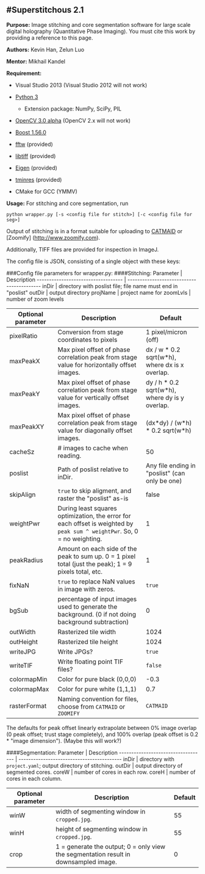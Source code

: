 #Superstitchous 2.1
------------------
**Purpose:** Image stitching and core segmentation software for large scale digital holography (Quantitative Phase Imaging). You must cite this work by providing a reference to this page.

**Authors:** Kevin Han, Zelun Luo

**Mentor:** Mikhail Kandel

**Requirement:** 

* Visual Studio 2013 (Visual Studio 2012 will not work)

* [Python 3](https://www.python.org/downloads/)
    * Extension package: NumPy, SciPy, PIL
* [OpenCV 3.0 alpha](http://sourceforge.net/projects/opencvlibrary/files/opencv-win/3.0.0-alpha/) (OpenCV 2.x will not work)

* [Boost 1.56.0 ](http://www.boost.org/)

* [fftw](http://www.fftw.org/download.html) (provided)

* [libtiff](http://download.osgeo.org/libtiff/) (provided)

* [Eigen](http://eigen.tuxfamily.org/index.php?title=Main_Page) (provided)

* [tminres](https://code.google.com/p/tminres/) (provided)

* CMake for GCC (YMMV)

**Usage:**
For stitching and core segmentation, run

`python wrapper.py [-s <config file for stitch>] [-c <config file for seg>]`

Output of stitching is in a format suitable for uploading to [CATMAID](http://catmaid.org/index.html) or [Zoomify] (http://www.zoomify.com). 

Additionally, TIFF files are provided for inspection in ImageJ. 

The config file is JSON, consisting of a single object with these keys:

###Config file parameters for wrapper.py:
####Stitching:
Parameter                           | Description
----------------------------------- | ------------------------------------------
inDir                               | directory with poslist file; file name must end in "poslist"
outDir                              | output directory 
projName                            | project name for
zoomLvls                            | number of zoom levels

Optional parameter                  | Description | Default
----------------------------------- | ----------- | -------
pixelRatio							| Conversion from stage coordinates to pixels | 1 pixel/micron (off) 
maxPeakX                            | Max pixel offset of phase correlation peak from stage value for horizontally offset images. | dx / w \* 0.2 sqrt(w\*h), where dx is x overlap.
maxPeakY                            | Max pixel offset of phase correlation peak from stage value for vertically offset images. | dy / h \* 0.2 sqrt(w\*h), where dy is y overlap.
maxPeakXY                           | Max pixel offset of phase correlation peak from stage value for diagonally offset images. | (dx\*dy) / (w\*h) \* 0.2 sqrt(w\*h)
cacheSz                             | # images to cache when reading. | 50
poslist                             | Path of poslist relative to inDir. | Any file ending in "poslist" (can only be one)
skipAlign                           | `true` to skip aligment, and raster the "poslist" as-is | false
weightPwr                           | During least squares optimization, the error for each offset is weighted by `peak sum ^ weightPwr`. So, 0 = no weighting. | 1
peakRadius                          | Amount on each side of the peak to sum up. 0 = 1 pixel total (just the peak); 1 = 9 pixels total, etc. | 1
fixNaN                              | `true` to replace NaN values in image with zeros. | `true`
bgSub                               | percentage of input images used to generate the background. (0 if not doing background subtraction) | 0
outWidth                            | Rasterized tile width | 1024
outHeight                         	 | Rasterized tile height | 1024
writeJPG			    		 | Write JPGs? | `true`
writeTIF			   				| Write floating point TIF files? | `false`
colormapMin							| Color for pure black (0,0,0) |-0.3
colormapMax							| Color for pure white (1,1,1) |0.7
rasterFormat                        | Naming convention for files, choose from `CATMAID` or `ZOOMIFY` | `CATMAID`

The defaults for peak offset linearly extrapolate between 0% image overlap (0 peak offset; trust stage completely), and 100% overlap (peak offset is 0.2 * "image dimension"). (Maybe this will work?)

####Segmentation:
Parameter                           | Description
----------------------------------- | ------------------------------------------
inDir                               | directory with `project.yaml`; output directory of stitching.
outDir                              | output directory of segmented cores.
coreW                               | number of cores in each row.
coreH                               | number of cores in each column.

Optional parameter                  | Description | Default
----------------------------------- | ----------- | -------
winW                                | width of segmenting window in `cropped.jpg`. | 55
winH                                | height of segmenting window in `cropped.jpg`. | 55
crop                                | 1 = generate the output; 0 = only view the segmentation result in downsampled image. | 0
